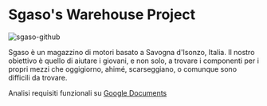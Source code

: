 # Sgaso's Warehouse Project

![sgaso-github](https://user-images.githubusercontent.com/52629287/197329913-604980d6-fe79-4c9b-871a-18a239b8f448.png)

Sgaso è un magazzino di motori basato a Savogna d'Isonzo, Italia.
Il nostro obiettivo è quello di aiutare i giovani, e non solo, a trovare i componenti per i propri mezzi che oggigiorno, ahimé, scarseggiano, o comunque sono difficili da trovare.

Analisi requisiti funzionali su [Google Documents](https://docs.google.com/document/d/1tsacvdF2dSwr_OJEcKZzn-9qZ6VXIXaewRU0B68duPM/edit?usp=sharing)

